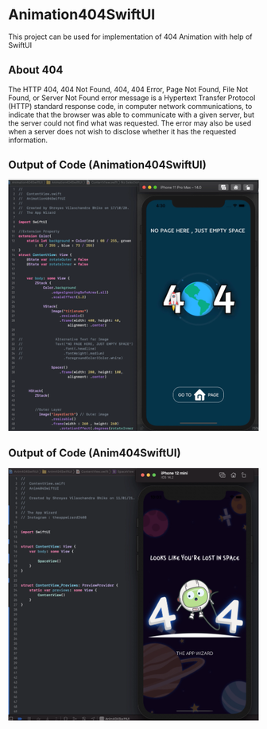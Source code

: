 # Animation404SwiftUI
This project can be used for implementation of 404 Animation with help of SwiftUI

## About 404
The HTTP 404, 404 Not Found, 404, 404 Error, Page Not Found, File Not Found, or Server Not Found error message is a Hypertext Transfer Protocol (HTTP) standard response code, in computer network communications, to indicate that the browser was able to communicate with a given server, but the server could not find what was requested. The error may also be used when a server does not wish to disclose whether it has the requested information.

## Output of Code (Animation404SwiftUI)
![Image of 404](https://github.com/TheAppWizard/Animation404SwiftUI/blob/main/output404.png)

## Output of Code (Anim404SwiftUI)
![Image of 404](https://github.com/TheAppWizard/Animation404SwiftUI/blob/main/404new.png)

